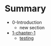 # Summary

* 0-Introduction
   * new section
* [1-chapter-1](1-chapter-1.md)
   * [testing](testing.md)

